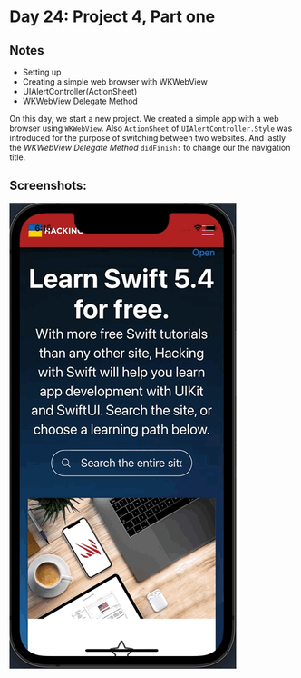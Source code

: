 # Day 24: Project 4, Part one

## Notes

- Setting up
- Creating a simple web browser with WKWebView
- UIAlertController(ActionSheet)
- WKWebView Delegate Method

On this day, we start a new project. We created a simple app with a web browser using `WKWebView`. Also `ActionSheet` of `UIAlertController.Style` was introduced for the purpose of switching between two websites. And lastly the _WKWebView Delegate Method_ `didFinish:` to change our the navigation title.


## Screenshots:
![App-Screenshot](documentation/1.gif)
